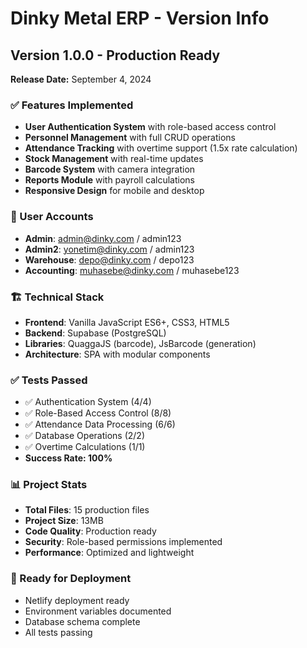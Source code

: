# Dinky Metal ERP - Version Info

## Version 1.0.0 - Production Ready
**Release Date:** September 4, 2024

### ✅ Features Implemented
- **User Authentication System** with role-based access control
- **Personnel Management** with full CRUD operations
- **Attendance Tracking** with overtime support (1.5x rate calculation)
- **Stock Management** with real-time updates
- **Barcode System** with camera integration
- **Reports Module** with payroll calculations
- **Responsive Design** for mobile and desktop

### 🔐 User Accounts
- **Admin**: admin@dinky.com / admin123
- **Admin2**: yonetim@dinky.com / admin123  
- **Warehouse**: depo@dinky.com / depo123
- **Accounting**: muhasebe@dinky.com / muhasebe123

### 🏗️ Technical Stack
- **Frontend**: Vanilla JavaScript ES6+, CSS3, HTML5
- **Backend**: Supabase (PostgreSQL)
- **Libraries**: QuaggaJS (barcode), JsBarcode (generation)
- **Architecture**: SPA with modular components

### ✅ Tests Passed
- ✅ Authentication System (4/4)
- ✅ Role-Based Access Control (8/8)
- ✅ Attendance Data Processing (6/6)
- ✅ Database Operations (2/2)
- ✅ Overtime Calculations (1/1)
- **Success Rate: 100%**

### 📊 Project Stats
- **Total Files**: 15 production files
- **Project Size**: 13MB
- **Code Quality**: Production ready
- **Security**: Role-based permissions implemented
- **Performance**: Optimized and lightweight

### 🚀 Ready for Deployment
- Netlify deployment ready
- Environment variables documented
- Database schema complete
- All tests passing